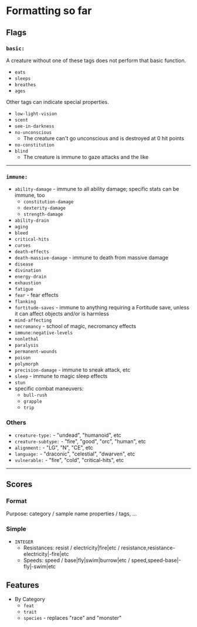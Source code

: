 # Formatting so far

## Flags

### `basic:`

A creature without one of these tags does not perform that basic function.

* `eats`
* `sleeps`
* `breathes`
* `ages`

Other tags can indicate special properties.

* `low-light-vision`
* `scent`
* `see-in-darkness`
* `no-unconscious`
  * The creature can't go unconscious and is destroyed at 0 hit points
* `no-constitution`
* `blind`
  * The creature is immune to gaze attacks and the like

---

### `immune:`

* `ability-damage` - immune to all ability damage; specific stats can be immune, too
  * `constitution-damage`
  * `dexterity-damage`
  * `strength-damage`
* `ability-drain`
* `aging`
* `bleed`
* `critical-hits`
* `curses`
* `death-effects`
* `death-massive-damage` - immune to death from massive damage
* `disease`
* `divination`
* `energy-drain`
* `exhaustion`
* `fatigue`
* `fear` - fear effects
* `flanking`
* `fortitude-saves` - immune to anything requiring a Fortitude save, unless it can affect objects and/or is harmless
* `mind-affecting`
* `necromancy` - school of magic, necromancy effects
* `immune:negative-levels`
* `nonlethal`
* `paralysis`
* `permanent-wounds`
* `poison`
* `polymorph`
* `precision-damage` - immune to sneak attack, etc
* `sleep` - immune to magic sleep effects
* `stun`
* specific combat maneuvers:
  * `bull-rush`
  * `grapple`
  * `trip`

### Others

* `creature-type:` - "undead", "humanoid", etc
* `creature-subtype:` - "fire", "good", "orc", "human", etc
* `alignment:` - "LG", "N", "CE", etc
* `language:` - "draconic", "celestial", "dwarven", etc
* `vulnerable:` - "fire", "cold", "critical-hits", etc

---

## Scores

### Format

Purpose: category / sample name properties / tags, ...

### Simple

* `INTEGER`
  * Resistances: resist / electricity|fire|etc / resistance,resistance-electricity|-fire|etc
  * Speeds: speed / base|fly|swim|burrow|etc / speed,speed-base|-fly|-swim|etc

## Features

* By Category
  * `feat`
  * `trait`
  * `species` - replaces "race" and "monster"
